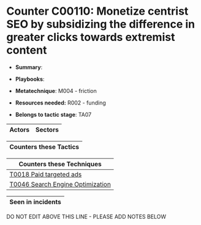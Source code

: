 # Counter C00110: Monetize centrist SEO by subsidizing the difference in greater clicks towards extremist content

* **Summary**: 

* **Playbooks**: 

* **Metatechnique**: M004 - friction

* **Resources needed:** R002 - funding

* **Belongs to tactic stage**: TA07


| Actors | Sectors |
| ------ | ------- |



| Counters these Tactics |
| ---------------------- |



| Counters these Techniques |
| ------------------------- |
| [T0018 Paid targeted ads](../techniques/T0018.md) |
| [T0046 Search Engine Optimization](../techniques/T0046.md) |



| Seen in incidents |
| ----------------- |


DO NOT EDIT ABOVE THIS LINE - PLEASE ADD NOTES BELOW